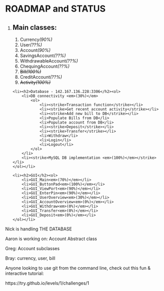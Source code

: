 <h1>ROADMAP and STATUS</h1>

<ol>
	<li><h2>Main classes:</h2><ol>
		<li>Currency<em>(90%)</em></li>
		<li>User<em>(??%)</em></li>
		<li>Account<em>(90%)</em></li>
		<li>SavingsAccount<em>(??%)</em></li>
		<li>WithdrawableAccount<em>(??%)</em></li>
		<li>ChequingAccount<em>(??%)</em></li>
		<li><strike>Bill<em>(100%)</em></strike></li>
		<li>CreditAccount<em>(??%)</em></li>
		<li><strike>Activity<em>(100%)</em></strike></li>
	</ol></li>
	
    <li><h2>Database - 142.167.136.228:3306</h2><ol>
		<li>DB connectivity <em>(30%)</em>
			<ol>
				<li><strike>Transaction function</strike></li>
				<li><strike>Get recent account activity</strike></li>
				<li><strike>Add new bill to DB</strike></li>
				<li>Populate Bills from DB</li>
				<li>Populate account from DB</li>
				<li><strike>Deposit</strike></li>
				<li><strike>Transfer</strike></li>
				<li>Withdraw</li>
				<li>Login</li>
				<li>Logout</li>
			</ol>
		</li>
		<li><strike>MySQL DB implementation <em>(100%)</em></strike></li>
	</ol></li>
	
	<li><h2>GUI</h2><ol>
		<li>GUI_Main<em>(70%)</em></li>
		<li>GUI_ButtonPad<em>(100%)</em></li>
		<li>GUI_ViewPort<em>(90%)</em></li>
		<li>GUI_EnterPin<em>(90%)</em></li>
		<li>GUI_UserOverview<em>(30%)</em></li>
		<li>GUI_AccountOverview<em>(0%)</em></li>
		<li>GUI_Withdraw<em>(0%)</em></li>
		<li>GUI_Transfer<em>(0%)</em></li>
		<li>GUI_Deposit<em>(0%)</em></li>
	</ol></li>
</ol>

<p>Nick is handling THE DATABASE</p>
<p>Aaron is working on: Account Abstract class</p>
<p>Greg: Account subclasses</p>
<p>Bray: currency, user, bill</p>

<p>Anyone looking to use git from the command line, check out this fun & interactive tutorial:</p>
https://try.github.io/levels/1/challenges/1
